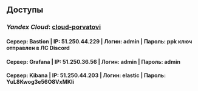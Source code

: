 ## Доступы

### *Yandex Cloud*: [cloud-porvatovi](https://console.cloud.yandex.ru/cloud/b1gaipai88l7kddo0fdf)


#### Сервер: Bastion | IP: 51.250.44.229 | Логин: admin   | Пароль: ppk ключ отправлен в ЛС Discord
#### Сервер: Grafana | IP: 51.250.36.56  | Логин: admin   | Пароль: admin
#### Сервер: Kibana  | IP: 51.250.44.203 | Логин: elastic | Пароль: YuL8Kwog3e56O8VxMKli
